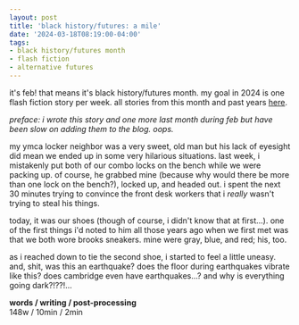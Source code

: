 ```yaml
---
layout: post
title: 'black history/futures: a mile'
date: '2024-03-18T08:19:00-04:00'
tags:
- black history/futures month
- flash fiction
- alternative futures
--- 
```


<p class="message">it's feb! that means it's black history/futures month. my goal in 2024 is one flash fiction story per week. all stories from this month and past years <a href="{{ site.baseurl }}tags/#black%20history/futures%20month-ref">here</a>.</p>

_preface: i wrote this story and one more last month during feb but have been slow on adding them to the blog. oops._

my ymca locker neighbor was a very sweet, old man but his lack of eyesight did mean we ended up in some very hilarious situations. last week, i mistakenly put both of our combo locks on the bench while we were packing up. of course, he grabbed mine (because why would there be more than one lock on the bench?), locked up, and headed out. i spent the next 30 minutes trying to convince the front desk workers that i *really* wasn't trying to steal his things. 

today, it was our shoes (though of course, i didn't know that at first...). one of the first things i'd noted to him all those years ago when we first met was that we both wore brooks sneakers. mine were gray, blue, and red; his, too. 

as i reached down to tie the second shoe, i started to feel a little uneasy. and, shit, was this an earthquake? does the floor during earthquakes vibrate like this? does cambridge even have earthquakes...? and why is everything going dark?!??!...


<!-- hyperlink bank -->


<!-- &#042; = asterisk -->
<!-- &#039; = single quote '-->

**words / writing / post-processing**  
148w / 10min / 2min